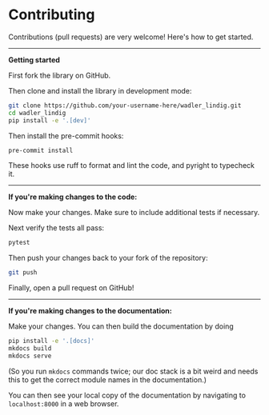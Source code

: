 # Contributing

Contributions (pull requests) are very welcome! Here's how to get started.

---

**Getting started**

First fork the library on GitHub.

Then clone and install the library in development mode:

```bash
git clone https://github.com/your-username-here/wadler_lindig.git
cd wadler_lindig
pip install -e '.[dev]'
```

Then install the pre-commit hooks:

```bash
pre-commit install
```

These hooks use ruff to format and lint the code, and pyright to typecheck it.

---

**If you're making changes to the code:**

Now make your changes. Make sure to include additional tests if necessary.

Next verify the tests all pass:

```bash
pytest
```

Then push your changes back to your fork of the repository:

```bash
git push
```

Finally, open a pull request on GitHub!

---

**If you're making changes to the documentation:**

Make your changes. You can then build the documentation by doing

```bash
pip install -e '.[docs]'
mkdocs build
mkdocs serve
```
(So you run `mkdocs` commands twice; our doc stack is a bit weird and needs this to get the correct module names in the documentation.)

You can then see your local copy of the documentation by navigating to `localhost:8000` in a web browser.
